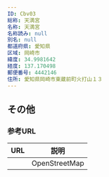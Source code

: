 ```yaml
---
ID: Cbv03
総称: 天満宮
名称: 天満宮
名称読み: null
別名: null
都道府県: 愛知県
区域: 岡崎市
緯度: 34.9981642
経度: 137.170498
郵便番号: 4442146
住所: 愛知県岡崎市東蔵前町火打山１３
---
```


## その他

### 参考URL

| URL | 説明          |
| --- | ------------- |
|     | OpenStreetMap |
